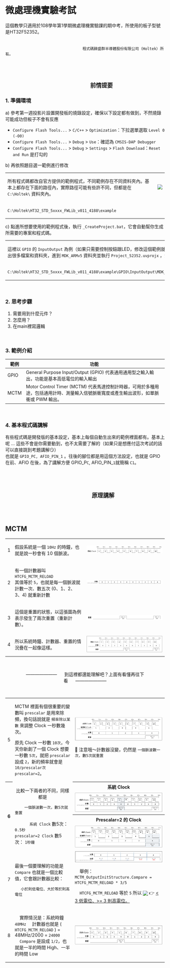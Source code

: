 # 微處理機實驗考試
這個教學只適用於108學年第1學期微處理機實驗課的期中考，所使用的板子型號是HT32F52352。
<br>
<br>
<br>
&nbsp;&nbsp;&nbsp;&nbsp;&nbsp;&nbsp;&nbsp;&nbsp;&nbsp;&nbsp;&nbsp;&nbsp;&nbsp;&nbsp;&nbsp;&nbsp;&nbsp;&nbsp;&nbsp;&nbsp;&nbsp;&nbsp;&nbsp;&nbsp;&nbsp;&nbsp;&nbsp;&nbsp;&nbsp;&nbsp;&nbsp;&nbsp;&nbsp;&nbsp;&nbsp;&nbsp;&nbsp;&nbsp;&nbsp;&nbsp;&nbsp;&nbsp;&nbsp;&nbsp;&nbsp;&nbsp;&nbsp;&nbsp;&nbsp;&nbsp;&nbsp;&nbsp;&nbsp;&nbsp;&nbsp;&nbsp;&nbsp;&nbsp;&nbsp;&nbsp;&nbsp; `程式碼歸盛群半導體股份有限公司（Holtek）所有。`

<br>
<br>

## &nbsp;&nbsp;&nbsp;&nbsp;&nbsp;&nbsp;&nbsp;&nbsp;&nbsp;&nbsp;&nbsp;&nbsp;&nbsp;&nbsp;&nbsp;&nbsp;&nbsp;&nbsp;&nbsp;&nbsp;&nbsp;&nbsp;&nbsp;&nbsp;&nbsp;&nbsp;&nbsp;&nbsp;&nbsp;&nbsp;&nbsp;&nbsp;&nbsp;&nbsp;&nbsp;&nbsp;&nbsp;&nbsp;&nbsp;&nbsp;&nbsp;&nbsp;&nbsp;&nbsp;&nbsp;&nbsp;&nbsp;&nbsp;&nbsp;&nbsp;&nbsp;&nbsp;&nbsp; `前情提要`

###  1. 準備環境
a) 參考第一週投影片設置開發板的燒錄設定，確保以下設定都有做到，不然燒錄可能成功但板子不會有反應
* `Configure Flash Tools...` > `C/C++` > `Optimization`：下拉選單選取 `Level 0 (-O0)`
* `Configure Flash Tools...` > `Debug` > `Use`：確認為 `CMSIS-DAP Debugger`
* `Configure Flash Tools...` > `Debug` > `Settings` > `Flash Download`：`Reset and Run` 是打勾的

b) 再依照題目選一範例進行修改
<table>
<tr>
<td>
  
  所有程式碼都改自官方提供的範例程式，不同範例存在不同資料夾內。基本上都存在下面的路徑內，實際路徑可能有些許不同，但都是在 `C:\Holtek\` 資料夾內。
</td>
<td>
<img src="images/Intro.gif"</img>
</td>
</tr>
<tr>
<td colspan="2">

  `C:\Holtek\HT32_STD_5xxxx_FWLib_v011_4188\example`
</td>
</tr>
</table>

c) 點進所想要使用的範例程式後，執行 `_CreateProject.bat`，它會自動幫你生成所需要的專案和程式碼。

<table cellspacing="12">
<tr>
<td td colspan=4>
  
  這裡以 `GPIO` 的 `InputOutput` 為例（如果只需要控制按鈕跟LED，修改這個範例就可以了），等執行完後會生出很多檔案和資料夾，進到 `MDK_ARMv5` 資料夾並執行 `Project_52352.uvprojx` ，演示和路徑如下。
</td>
<td td colspan=8>
<img src="images/CreateProject.gif"</img>
</td>
</tr>
<tr>
<td colspan=12>

  `C:\Holtek\HT32_STD_5xxxx_FWLib_v011_4188\example\GPIO\InputOutput\MDK_ARMv5\Project_52352.uvprojx`
</td>
</tr>
</table>

<br>

### 2. 思考步驟
1. 需要用到什麼元件？
2. 怎麼用？
3. 在main裡寫邏輯

<br>

### 3. 範例介紹

|範例|功能|
|---|---|
|GPIO|General Purpose Input/Output (GPIO) 代表通用通用型之輸入輸出，功能是基本高低電位的輸入輸出|
|MCTM|Motor Control Timer (MCTM) 代表馬達控制計時器，可用於多種用途，包括通用計時、測量輸入信號脈衝寬度或產生輸出波形，如單脈衝或 PWM 輸出。|

<br>

### 4. 基本程式碼講解
有些程式碼是開發版的基本設定，基本上每個自動生出來的範例裡面都有。基本上呢 ... 這些不會是你需要動到，也不太需要了解的（如果只是想應付這次考試的話可以直接跳到考題講解:smirk:）<br>
也就是 `GPIO_PC, AFIO_PIN_1` 。往後的腳位都是用這個方法設定，也就是 GPIO 在前、AFIO 在後，為了講解方便 GPIO_P`C`, AFIO_PIN_`1`就簡稱 `C1`。<br>
<br>
<br>
<br>

## &nbsp;&nbsp;&nbsp;&nbsp;&nbsp;&nbsp;&nbsp;&nbsp;&nbsp;&nbsp;&nbsp;&nbsp;&nbsp;&nbsp;&nbsp;&nbsp;&nbsp;&nbsp;&nbsp;&nbsp;&nbsp;&nbsp;&nbsp;&nbsp;&nbsp;&nbsp;&nbsp;&nbsp;&nbsp;&nbsp;&nbsp;&nbsp;&nbsp;&nbsp;&nbsp;&nbsp;&nbsp;&nbsp;&nbsp;&nbsp;&nbsp;&nbsp;&nbsp;&nbsp;&nbsp;&nbsp;&nbsp;&nbsp;&nbsp;&nbsp;&nbsp;&nbsp;&nbsp;&nbsp; `原理講解`

<br>
<br>

## MCTM
<table>
<tr>
<td>
  1
</td>
<td>
 
  假設系統是一個 `10Hz` 的時鐘，也就是說一秒會有 10 個脈波。
</td>
<td>
<img src="images/MCTM/Clock.png"</img>
</td>
</tr>
<tr>
<td>
  2
</td>
<td>
	
  有一個計數器叫 `HTCFG_MCTM_RELOAD`
  <br>
  其值等於 `5`，也就是每一個脈波就計數一次、數五次 (0、1、2、3、4) 就重新計數
</td>
<td>
<img src="images/MCTM/Count.png"</img>
</td>
</tr>
<tr>
<td>
  3
</td>
<td>
 
  這個是重置的狀態，以這張圖為例表示發生了兩次重置（重新計數）。
</td>
<td>
<img src="images/MCTM/Reset.png"</img>
</td>
</tr>
<tr>
<td>
  4
</td>
<td>
	
  所以系統時鐘、計數器、重置的情況疊在一起像這樣。
</td>
<td>
<img src="images/MCTM/3in1.png"</img>
</td>
</tr>
</table>
<br>
<p align="center">———————&nbsp;&nbsp;&nbsp;&nbsp;&nbsp;&nbsp;到這裡都還能理解吧？上面有看懂再往下看&nbsp;&nbsp;&nbsp;&nbsp;&nbsp;&nbsp;———————</p>
<br>
<table>
<tr>
<td>
  5
</td>
<td>
	
  MCTM 裡面有個很重要的變數叫 `prescalar` 是用來除頻，換句話說就是 `頻率除以某數` 來調整 Clock 一秒數幾次。
  <br>
  
  原先 Clock 一秒數 `10次`，今天你新創了一個 Clock 想要一秒數 `5次`，就把 `prescalar` 設成 `2`，新的頻率就會是 `10/prescalar次` `prescalar=2`。
</td>
<td>
<img src="images/MCTM/NewClock.png"</img>
<br>

  :mega: 注意哦～計數器沒變，仍然是 `一個脈波數一次，數5次就重置`
</td>
</tr>
<tr>
<th rowspan="4">
  6
</th>
<td rowspan="4">
<p align="center">
比較一下兩者的不同，同樣都是
</p>
	
  &nbsp;&nbsp;&nbsp;&nbsp;&nbsp;&nbsp;&nbsp;&nbsp;`一個脈波數一次，數5次就重置`
  <br>
  <br>
  &nbsp;&nbsp;&nbsp;&nbsp;&nbsp;&nbsp;&nbsp;&nbsp;&nbsp;&nbsp;&nbsp;&thinsp;&thinsp;`系統 Clock` 數5次： `0.5秒` 
  <br>
  `prescalar=2 Clock` 數5次： `1秒鐘`
</td>
<th>	
系統 Clock
</th>
</tr>
<tr>
<td>
<img src="images/MCTM/Comp_OriginalClock.png"</img>
</td>
</tr>
<tr>
<th>
Prescalar=2 的 Clock
</th>
</tr>
<tr>
<td>
<img src="images/MCTM/Comp_NewClock.png"</img>
</td>
</tr>
<tr>
</tr>
<tr>
<td>
  7
</td>
<td>
	
  最後一個要理解的功能是 `Compare` 也就是一個比較值，它會跟計數器比較：
  <br>
  
  &nbsp;&nbsp;&nbsp;&nbsp;&nbsp;`小於則低電位、大於等於則高電位`
</td>
<td>
<img src="images/MCTM/Compare.png"</img>

  &nbsp;&nbsp;&nbsp;&nbsp;舉例：`MCTM_OutputInitStructure.Compare = HTCFG_MCTM_RELOAD * 3/5`
  <br>
  
  &nbsp;&nbsp;&nbsp;&nbsp;`HTCFG_MCTM_RELOAD` 等於 `5` 所以
  <img align="center" height="25" src="https://latex.codecogs.com/svg.latex?5%5Ctimes%5Cfrac%7B3%7D%7B5%7D%3D3"> :point_right: <ins>< 3 低電位、>= 3 則高電位。<ins>
</td>
</tr>
<tr>
<td>
  8
</td>
<td>
	
  &nbsp;&nbsp;&nbsp;&nbsp;實際情況是：系統時鐘 `48MHz`
  &nbsp;&nbsp;&nbsp;&nbsp;計數器也就是 ( `HTCFG_MCTM_RELOAD` ) = 48MHz/2000 = `24000`
  &nbsp;&nbsp;&nbsp;&nbsp;`Compare` 是設成 `1/2`，也就是一半的時間 High、一半的時間 Low
</td>
<td>
<img src="images/MCTM/3in1.png"</img>
</td>
</tr>
</table>


